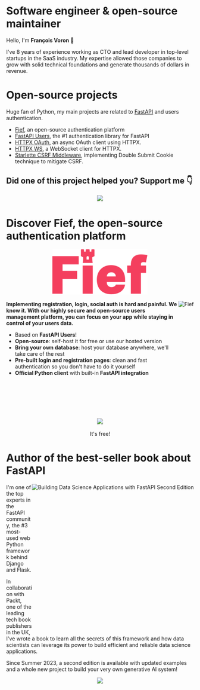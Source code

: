 # Software engineer & open-source maintainer

Hello, I'm **François Voron** 👋

I've 8 years of experience working as CTO and lead developer in top-level startups in the SaaS industry. My expertise allowed those companies to grow with solid technical foundations and generate thousands of dollars in revenue.

# Open-source projects

Huge fan of Python, my main projects are related to [FastAPI](https://github.com/tiangolo/fastapi) and users authentication.

* [Fief](https://github.com/fief-dev/fief), an open-source authentication platform
* [FastAPI Users](https://github.com/frankie567/fastapi-users), the #1 authentication library for FastAPI
* [HTTPX OAuth](https://github.com/frankie567/httpx-oauth), an async OAuth client using HTTPX.
* [HTTPX WS](https://github.com/frankie567/httpx-ws), a WebSocket client for HTTPX.
* [Starlette CSRF Middleware](https://github.com/frankie567/starlette-csrf), implementing Double Submit Cookie technique to mitigate CSRF.

## Did one of this project helped you? Support me 👇

<p align="center">
<a href="https://github.com/sponsors/frankie567"><img src="https://md-buttons.francoisvoron.com/button.svg?text=Buy%20me%20a%20coffee%20%E2%98%95%EF%B8%8F&bg=ef4444&w=200&h=50"></a>
</p>

# Discover Fief, the open-source authentication platform

<p align="center">
  <img src="https://raw.githubusercontent.com/fief-dev/.github/main/logos/logo-full-red.svg?sanitize=true" alt="Fief" width="256">
</p>

<img src="https://www.fief.dev/illustrations/guard-right.svg" alt="Fief" height="300" align="right">

**Implementing registration, login, social auth is hard and painful. We know it. With our highly secure and open-source users management platform, you can focus on your app while staying in control of your users data.**

* Based on **FastAPI Users**!
* **Open-source**: self-host it for free or use our hosted version
* **Bring your own database**: host your database anywhere, we'll take care of the rest
* **Pre-built login and registration pages**: clean and fast authentication so you don't have to do it yourself
* **Official Python client** with built-in **FastAPI integration**

<br clear="right"/>

<p align="center">
    <a href="https://www.fief.dev"><img src="https://md-buttons.francoisvoron.com/button.svg?text=Join%20the%20beta&bg=f43f5e&w=150&px=30" /></a>
</p>
<p align="center">It's free!</p>

# Author of the best-seller book about FastAPI

<img src="https://www.francoisvoron.com/fastapi-book-v2.png?auto=format&fit=max&w=3840" alt="Building Data Science Applications with FastAPI Second Edition" height="400" align="right">

I'm one of the top experts in the FastAPI community, the #3 most-used web Python framework behind Django and Flask.

In collaboration with Packt, one of the leading tech book publishers in the UK, I've wrote a book to learn all the secrets of this framework and how data scientists can leverage its power to build efficient and reliable data science applications.

Since Summer 2023, a second edition is available with updated examples and a whole new project to build your very own generative AI system!

<p align="center">
    <a href="https://amzn.to/3QD7Wby"><img src="https://md-buttons.francoisvoron.com/button.svg?text=Learn%20more&bg=ef4444" /></a>
</p>
